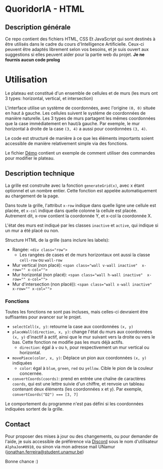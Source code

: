 # QuoridorIA - HTML

## Description générale

Ce repo contient des fichiers HTML, CSS Et JavaScript qui sont destinés à être utilisés dans le cadre du cours d'Intelligence Artificielle. Ceux-ci peuvent être adaptés librement selon vos besoins, et je suis ouvert aux suggestions si elles peuvent aider pour la partie web du projet.
**Je ne fournis aucun code prolog**

# Utilisation

Le plateau est constitué d'un ensemble de cellules et de murs (les murs ont 3 types: horizontal, vertical, et intersection)

L'interface utilise un système de coordonnées, avec l'origine `(0, 0)` située en haut à gauche. Les cellules suivent le système de coordonnées de manière naturelle. Les 3 types de murs partagent les mêmes coordonnées que la case immédiatement en haut/à gauche. Par exemple, le mur horizontal à droite de la case `(3, 4)` a aussi pour coordonnées `(3, 4)`.

Le code est structuré de manière à ce que les éléments importants soient accessible de manière relativement simple via des fonctions.

Le fichier [Démo](./demo.js) contient un exemple de comment utiliser des commandes pour modifier le plateau.

## Description technique

La grille est construite avec la fonction `generateGrid(x)`, avec x étant optionnel et un nombre entier. Cette fonction  est appelée automatiquement au chargement de la page. 

Dans toute la grille, l'attribut `x-row` indique dans quelle ligne une cellule est placée, et `x-col` indique dans quelle colonne la cellule est placée. Autrement dit, x-row contient la coordonnée Y, et x-col la coordonnée X.

L'état des murs est indiqué par les classes `inactive` et `active`, qui indique si un mur a été placé ou non.

Structure HTML de la grille (sans inclure les labels):
- Rangée: `<div class="row">`
  - Les rangées de cases et de murs horizontaux ont aussi la classe `cell-row` ou `wall-row`
- Mur vertical (non placé): `<span class="wall v-wall inactive"  x-row="" x-col="">`
- Mur horizontal (non placé): `<span class="wall h-wall inactive"  x-row="" x-col="">`
- Mur d'intersection (non placé)): `<span class="wall x-wall inactive"  x-row="" x-col="">`

### Fonctions

Toutes les fonctions ne sont pas incluses, mais celles-ci devraient être suffisantes pour avancer sur le projet.

- `selectCell(x, y)`: retourne la case aux coordonnées `(x, y)`
- `placeWall(direction, x, y)`: change l'état du murs aux coordonnées `(x, y)` d'inactif à actif, ainsi que le mur suivant vers la droite ou vers le bas. Cette fonction ne modifie pas les murs déjà actifs.
  - `direction`: égal à `v` ou `h`, pour respectivement un mur vertical ou horizontal.
- `movePiece(color, x, y)`: Déplace un pion aux coordonnées `(x, y)` indiquées
  - `color`: égal à `blue`, `green`, `red` ou `yellow`. Cible le pion de la couleur concernée.
- `convertCoords(coords)`: prend en entrée une chaîne de caractères `coords`, qui est une lettre suivie d'un chiffre, et renvoie un tableau contenant deux éléments (les coordonnées x et y). Par exemple, `convertCoords("D2") === [3, 7]`

Le comportement du programme n'est pas défini si les coordonnées indiquées sortent de la grille.

## Contact

Pour proposer des mises à jour ou des changements, ou pour demander de l'aide, je suis accessible de préférence via [Discord](https://discordapp.com/) sous le nom d'utilisateur `AlphaJon#0910`, ou sinon via mon adresse mail UNamur (jonathan.ferreira@student.unamur.be)

Bonne chance :)